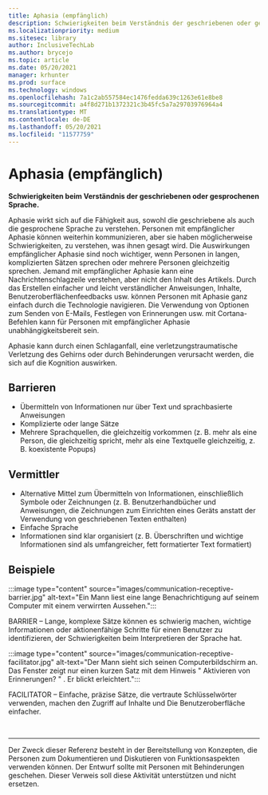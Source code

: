 ```yaml
---
title: Aphasia (empfänglich)
description: Schwierigkeiten beim Verständnis der geschriebenen oder gesprochenen Sprache
ms.localizationpriority: medium
ms.sitesec: library
author: InclusiveTechLab
ms.author: brycejo
ms.topic: article
ms.date: 05/20/2021
manager: krhunter
ms.prod: surface
ms.technology: windows
ms.openlocfilehash: 7a1c2ab557584ec1476fedda639c1263e61e8be8
ms.sourcegitcommit: a4f8d271b1372321c3b45fc5a7a29703976964a4
ms.translationtype: MT
ms.contentlocale: de-DE
ms.lasthandoff: 05/20/2021
ms.locfileid: "11577759"
---
```

# <a name="aphasia-receptive"></a>Aphasia (empfänglich)

**Schwierigkeiten beim Verständnis der geschriebenen oder gesprochenen Sprache.**

Aphasie wirkt sich auf die Fähigkeit aus, sowohl die geschriebene als auch die gesprochene Sprache zu verstehen. Personen mit empfänglicher Aphasie können weiterhin kommunizieren, aber sie haben möglicherweise Schwierigkeiten, zu verstehen, was ihnen gesagt wird. Die Auswirkungen empfänglicher Aphasie sind noch wichtiger, wenn Personen in langen, komplizierten Sätzen sprechen oder mehrere Personen gleichzeitig sprechen. Jemand mit empfänglicher Aphasie kann eine Nachrichtenschlagzeile verstehen, aber nicht den Inhalt des Artikels. Durch das Erstellen einfacher und leicht verständlicher Anweisungen, Inhalte, Benutzeroberflächenfeedbacks usw. können Personen mit Aphasie ganz einfach durch die Technologie navigieren. Die Verwendung von Optionen zum Senden von E-Mails, Festlegen von Erinnerungen usw. mit Cortana-Befehlen kann für Personen mit empfänglicher Aphasie unabhängigkeitsbereit sein.

Aphasie kann durch einen Schlaganfall, eine verletzungstraumatische Verletzung des Gehirns oder durch Behinderungen verursacht werden, die sich auf die Kognition auswirken.

## <a name="barriers"></a>Barrieren

* Übermitteln von Informationen nur über Text und sprachbasierte Anweisungen
* Komplizierte oder lange Sätze
* Mehrere Sprachquellen, die gleichzeitig vorkommen (z. B. mehr als eine Person, die gleichzeitig spricht, mehr als eine Textquelle gleichzeitig, z. B. koexistente Popups)

## <a name="facilitators"></a>Vermittler

* Alternative Mittel zum Übermitteln von Informationen, einschließlich Symbole oder Zeichnungen (z. B. Benutzerhandbücher und Anweisungen, die Zeichnungen zum Einrichten eines Geräts anstatt der Verwendung von geschriebenen Texten enthalten)
* Einfache Sprache
* Informationen sind klar organisiert (z. B. Überschriften und wichtige Informationen sind als umfangreicher, fett formatierter Text formatiert)

## <a name="examples"></a>Beispiele

:::image type="content" source="images/communication-receptive-barrier.jpg" alt-text="Ein Mann liest eine lange Benachrichtigung auf seinem Computer mit einem verwirrten Aussehen.":::

BARRIER – Lange, komplexe Sätze können es schwierig machen, wichtige Informationen oder aktionenfähige Schritte für einen Benutzer zu identifizieren, der Schwierigkeiten beim Interpretieren der Sprache hat. 

:::image type="content" source="images/communication-receptive-facilitator.jpg" alt-text="Der Mann sieht sich seinen Computerbildschirm an. Das Fenster zeigt nur einen kurzen Satz mit dem Hinweis &quot; Aktivieren von Erinnerungen? &quot; . Er blickt erleichtert.":::

FACILITATOR – Einfache, präzise Sätze, die vertraute Schlüsselwörter verwenden, machen den Zugriff auf Inhalte und Die Benutzeroberfläche einfacher.

&nbsp;

[comment]: # (Footer-Anweisung)
___
Der Zweck dieser Referenz besteht in der Bereitstellung von Konzepten, die Personen zum Dokumentieren und Diskutieren von Funktionsaspekten verwenden können. Der Entwurf sollte mit Personen mit Behinderungen geschehen. Dieser Verweis soll diese Aktivität unterstützen und nicht ersetzen. 